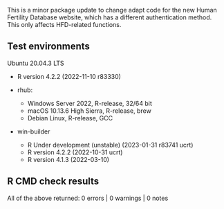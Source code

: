This is a minor package update to change adapt code for the new Human Fertility Database website, which has a different authentication method. This only affects HFD-related functions.

## Test environments
Ubuntu 20.04.3 LTS
  * R version 4.2.2 (2022-11-10 r83330)
  
* rhub:
  * Windows Server 2022, R-release, 32/64 bit
  * macOS 10.13.6 High Sierra, R-release, brew
  * Debian Linux, R-release, GCC

* win-builder
  * R Under development (unstable) (2023-01-31 r83741 ucrt)
  * R version 4.2.2 (2022-10-31 ucrt)
  * R version 4.1.3 (2022-03-10)

## R CMD check results
All of the above returned:
0 errors | 0 warnings | 0 notes 